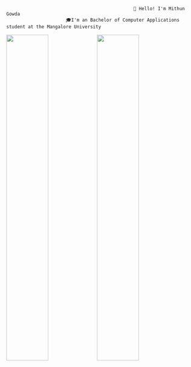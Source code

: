                                                    👋 𝙷𝚎𝚕𝚕𝚘! 𝙸'𝚖 Mithun Gowda
                          🎓I'm an Bachelor of Computer Applications student at the Mangalore University
                                                           
<img align="left" width="47%" src="https://github-readme-stats.vercel.app/api?username=Mithun-Gowda&show_icons=true&theme=radical" />
<img align="left" width="47%" src="https://github-readme-stats.vercel.app/api/top-langs/?username=Mithun-Gowda&layout=compact" />
<p> </p>





  



